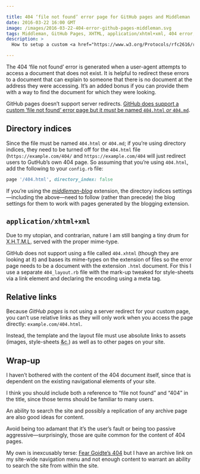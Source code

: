 ```yaml
---

title: 404 ‘file not found’ error page for GitHub pages and Middleman
date: 2016-03-22 16:00 GMT
image: /images/2016-03-22-404-error-github-pages-middleman.svg
tags: Middleman, GitHub Pages, XHTML, application/xhtml+xml, 404 error, file not found
description: >
  How to setup a custom <a href="https://www.w3.org/Protocols/rfc2616/rfc2616-sec10.html#sec10.4.5">404 page</a> for a site generated by <a href="https://middlemanapp.com">Middleman</a> and hosted on <a href="https://pages.github.com">GitHub pages</a>.

---
```


The 404 ‘file not found’ error is generated when a user-agent attempts to access a document that does not exist. It is helpful to redirect these errors to a document that can explain to someone that there is no document at the address they were accessing. It’s an added bonus if you can provide them with a way to find the document for which they were looking.

GitHub pages doesn’t support server redirects. [GitHub does support a custom ’file not found‘ error page but it *must* be named `404.html` *or* `404.md`](https://help.github.com/articles/creating-a-custom-404-page-for-your-github-pages-site/).

## Directory indices

Since the file must be named `404.html` or `404.md`; if you’re using directory indices, they need to be turned off for the `404.html` file (`https://example.com/404/` and `https://example.com/404` will just redirect users to GutHub’s own 404 page. So assuming that you’re using `404.html`, add the following to your `config.rb` file:

``` ruby
page '/404.html', directory_index: false
```

If you’re using the [<cite>middleman-blog</cite>](https://github.com/middleman/middleman-blog) extension, the directory indices settings—including the above—need to follow (rather than precede) the blog settings for them to work with pages generated by the blogging extension.

## `application/xhtml+xml`

Due to my utopian, and contrarian, nature I am still banging a tiny drum for <abbr title="eXtensible Hypertext Mark-up Language" class="initialism">X.H.T.M.L.</abbr> served with the proper mime-type.

GitHub does not support using a file called `404.xhtml` (though they are looking at it) and bases its mime-types on the extension of files so the error page needs to be a document with the extension `.html` document. For this I use a separate `404_layout.rb` file with the mark-up tweaked for style-sheets via a link element and declaring the encoding using a meta tag.

## Relative links

Because <cite>GitHub pages</cite> is not using a server redirect for your custom page, you can’t use relative links as they will only work when you access the page directly: `example.com/404.html`.

Instead, the template and the layout file must use absolute links to assets (images, style-sheets <abbr lang="la" title="et cetera">&amp;c.</abbr>) as well as to other pages on your site.

## Wrap-up

I haven’t bothered with the content of the 404 document itself, since that is dependent on the existing navigational elements of your site.

I think you should include both a reference to “file not found” and “404” in the title, since those terms should be familiar to many users.

An ability to search the site and possibly a replication of any archive page are also good ideas for content.

Avoid being too adamant that it’s the user’s fault or being too passive aggressive—surprisingly, those are quite common for the content of 404 pages.

My own is inexcusably terse: [Fear Goidte’s 404](https://isfeargoidte.me.uk/404.html) but I have an archive link on my site-wide navigation menu and not enough content to warrant an ability to search the site from within the site.